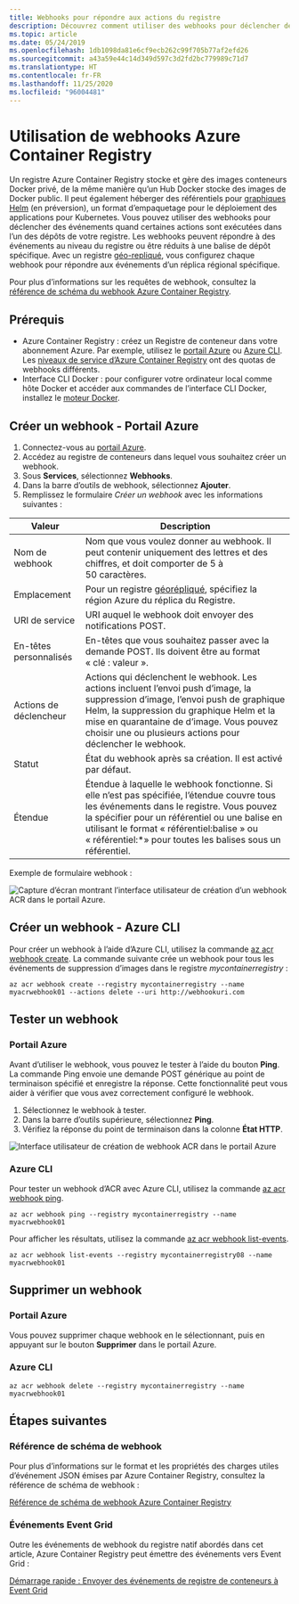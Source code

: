 ```yaml
---
title: Webhooks pour répondre aux actions du registre
description: Découvrez comment utiliser des webhooks pour déclencher des événements quand des actions d’extraction (pull) ou d’envoi (push) sont exécutées dans l’un des référentiels de votre registre.
ms.topic: article
ms.date: 05/24/2019
ms.openlocfilehash: 1db1098da81e6cf9ecb262c99f705b77af2efd26
ms.sourcegitcommit: a43a59e44c14d349d597c3d2fd2bc779989c71d7
ms.translationtype: HT
ms.contentlocale: fr-FR
ms.lasthandoff: 11/25/2020
ms.locfileid: "96004481"
---
```

# <a name="using-azure-container-registry-webhooks"></a>Utilisation de webhooks Azure Container Registry

Un registre Azure Container Registry stocke et gère des images conteneurs Docker privé, de la même manière qu’un Hub Docker stocke des images de Docker public. Il peut également héberger des référentiels pour [graphiques Helm](container-registry-helm-repos.md) (en préversion), un format d’empaquetage pour le déploiement des applications pour Kubernetes. Vous pouvez utiliser des webhooks pour déclencher des événements quand certaines actions sont exécutées dans l’un des dépôts de votre registre. Les webhooks peuvent répondre à des événements au niveau du registre ou être réduits à une balise de dépôt spécifique. Avec un registre [géo-repliqué](container-registry-geo-replication.md), vous configurez chaque webhook pour répondre aux événements d’un réplica régional spécifique.

Pour plus d’informations sur les requêtes de webhook, consultez la [référence de schéma du webhook Azure Container Registry](container-registry-webhook-reference.md).

## <a name="prerequisites"></a>Prérequis

* Azure Container Registry : créez un Registre de conteneur dans votre abonnement Azure. Par exemple, utilisez le [portail Azure](container-registry-get-started-portal.md) ou [Azure CLI](container-registry-get-started-azure-cli.md). Les [niveaux de service d’Azure Container Registry](container-registry-skus.md) ont des quotas de webhooks différents.
* Interface CLI Docker : pour configurer votre ordinateur local comme hôte Docker et accéder aux commandes de l’interface CLI Docker, installez le [moteur Docker](https://docs.docker.com/engine/installation/).

## <a name="create-webhook---azure-portal"></a>Créer un webhook - Portail Azure

1. Connectez-vous au [portail Azure](https://portal.azure.com).
1. Accédez au registre de conteneurs dans lequel vous souhaitez créer un webhook.
1. Sous **Services**, sélectionnez **Webhooks**.
1. Dans la barre d’outils de webhook, sélectionnez **Ajouter**.
1. Remplissez le formulaire *Créer un webhook* avec les informations suivantes :

| Valeur | Description |
|---|---|
| Nom de webhook | Nom que vous voulez donner au webhook. Il peut contenir uniquement des lettres et des chiffres, et doit comporter de 5 à 50 caractères. |
| Emplacement | Pour un registre [géorépliqué](container-registry-geo-replication.md), spécifiez la région Azure du réplica du Registre. 
| URI de service | URI auquel le webhook doit envoyer des notifications POST. |
| En-têtes personnalisés | En-têtes que vous souhaitez passer avec la demande POST. Ils doivent être au format « clé : valeur ». |
| Actions de déclencheur | Actions qui déclenchent le webhook. Les actions incluent l’envoi push d’image, la suppression d’image, l’envoi push de graphique Helm, la suppression du graphique Helm et la mise en quarantaine de d’image. Vous pouvez choisir une ou plusieurs actions pour déclencher le webhook. |
| Statut | État du webhook après sa création. Il est activé par défaut. |
| Étendue | Étendue à laquelle le webhook fonctionne. Si elle n’est pas spécifiée, l’étendue couvre tous les événements dans le registre. Vous pouvez la spécifier pour un référentiel ou une balise en utilisant le format « référentiel:balise » ou « référentiel:*» pour toutes les balises sous un référentiel. |

Exemple de formulaire webhook :

![Capture d’écran montrant l’interface utilisateur de création d’un webhook ACR dans le portail Azure.](./media/container-registry-webhook/webhook.png)

## <a name="create-webhook---azure-cli"></a>Créer un webhook - Azure CLI

Pour créer un webhook à l’aide d’Azure CLI, utilisez la commande [az acr webhook create](/cli/azure/acr/webhook#az-acr-webhook-create). La commande suivante crée un webhook pour tous les événements de suppression d’images dans le registre *mycontainerregistry* :

```azurecli-interactive
az acr webhook create --registry mycontainerregistry --name myacrwebhook01 --actions delete --uri http://webhookuri.com
```

## <a name="test-webhook"></a>Tester un webhook

### <a name="azure-portal"></a>Portail Azure

Avant d’utiliser le webhook, vous pouvez le tester à l’aide du bouton **Ping**. La commande Ping envoie une demande POST générique au point de terminaison spécifié et enregistre la réponse. Cette fonctionnalité peut vous aider à vérifier que vous avez correctement configuré le webhook.

1. Sélectionnez le webhook à tester.
2. Dans la barre d’outils supérieure, sélectionnez **Ping**.
3. Vérifiez la réponse du point de terminaison dans la colonne **État HTTP**.

![Interface utilisateur de création de webhook ACR dans le portail Azure](./media/container-registry-webhook/webhook-02.png)

### <a name="azure-cli"></a>Azure CLI

Pour tester un webhook d’ACR avec Azure CLI, utilisez la commande [az acr webhook ping](/cli/azure/acr/webhook#az-acr-webhook-ping).

```azurecli-interactive
az acr webhook ping --registry mycontainerregistry --name myacrwebhook01
```

Pour afficher les résultats, utilisez la commande [az acr webhook list-events](/cli/azure/acr/webhook).

```azurecli-interactive
az acr webhook list-events --registry mycontainerregistry08 --name myacrwebhook01
```

## <a name="delete-webhook"></a>Supprimer un webhook

### <a name="azure-portal"></a>Portail Azure

Vous pouvez supprimer chaque webhook en le sélectionnant, puis en appuyant sur le bouton **Supprimer** dans le portail Azure.

### <a name="azure-cli"></a>Azure CLI

```azurecli-interactive
az acr webhook delete --registry mycontainerregistry --name myacrwebhook01
```

## <a name="next-steps"></a>Étapes suivantes

### <a name="webhook-schema-reference"></a>Référence de schéma de webhook

Pour plus d’informations sur le format et les propriétés des charges utiles d’événement JSON émises par Azure Container Registry, consultez la référence de schéma de webhook :

[Référence de schéma de webhook Azure Container Registry](container-registry-webhook-reference.md)

### <a name="event-grid-events"></a>Événements Event Grid

Outre les événements de webhook du registre natif abordés dans cet article, Azure Container Registry peut émettre des événements vers Event Grid :

[Démarrage rapide : Envoyer des événements de registre de conteneurs à Event Grid](container-registry-event-grid-quickstart.md)
